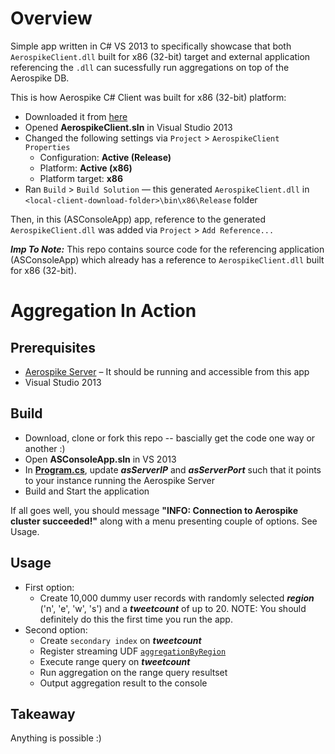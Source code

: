 # Overview
Simple app written in C# VS 2013 to specifically showcase that both `AerospikeClient.dll` built for x86 (32-bit) target and external application referencing the `.dll` can sucessfully run aggregations on top of the Aerospike DB. 

This is how Aerospike C# Client was built for x86 (32-bit) platform:

- Downloaded it from [here](http://www.aerospike.com/download/client/csharp/3.0.12/)
- Opened **AerospikeClient.sln** in Visual Studio 2013
- Changed the following settings via `Project` > `AerospikeClient Properties`
    + Configuration: **Active (Release)**
    + Platform: **Active (x86)** 
    + Platform target: **x86**
- Ran `Build` > `Build Solution` &mdash; this generated `AerospikeClient.dll` in `<local-client-download-folder>\bin\x86\Release` folder

Then, in this (ASConsoleApp) app, reference to the generated `AerospikeClient.dll` was added via `Project` > `Add Reference...`

***Imp To Note:*** This repo contains source code for the referencing application (ASConsoleApp) which already has a reference to `AerospikeClient.dll` built for x86 (32-bit).

# Aggregation In Action 

## Prerequisites

- [Aerospike Server](http://www.aerospike.com/download/server/latest) – It should be running and accessible from this app
- Visual Studio 2013

## Build

- Download, clone or fork this repo -- bascially get the code one way or another :)
- Open **ASConsoleApp.sln** in VS 2013
- In [**Program.cs**](https://github.com/aerospike/aerospike-csharp-aggregation-x86/blob/master/ASConsoleApp/Program.cs), update ***asServerIP*** and ***asServerPort*** such that it points to your instance running the Aerospike Server
- Build and Start the application

If all goes well, you should message **"INFO: Connection to Aerospike cluster succeeded!"** along with a menu presenting couple of options. See Usage.

## Usage

- First option:
  - Create 10,000 dummy user records with randomly selected ***region*** ('n', 'e', 'w', 's') and a ***tweetcount*** of up to 20. NOTE: You should definitely do this the first time you run the app.
- Second option:
  - Create `secondary index` on ***tweetcount*** 
  - Register streaming UDF [`aggregationByRegion`](https://github.com/aerospike/aerospike-csharp-aggregation-x86/blob/master/ASConsoleApp/udf/aggregationByRegion.lua)
  - Execute range query on ***tweetcount***
  - Run aggregation on the range query resultset 
  - Output aggregation result to the console
  
## Takeaway

Anything is possible :)


